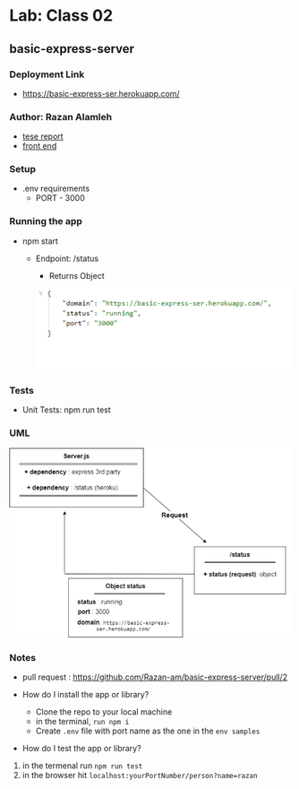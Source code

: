 # Lab: Class 02
## basic-express-server

### Deployment Link
- https://basic-express-ser.herokuapp.com/

### Author: Razan Alamleh
 - [tese report](https://github.com/Razan-am/basic-express-server/runs/3280579477?check_suite_focus=true)
 - [front end](https://basic-express-ser.herokuapp.com/status)

### Setup
- .env requirements
  - PORT - 3000

### Running the app
- npm start
  - Endpoint: /status
    - Returns Object

    ![status](./images/status.PNG)


### Tests
- Unit Tests: npm run test

### UML
![status](./images/uml.png)

### Notes
- pull request : https://github.com/Razan-am/basic-express-server/pull/2
- How do I install the app or library?
  - Clone the repo to your local machine
  - in the terminal, `run npm i`
  - Create `.env` file with port name as the one in the `env samples` 

- How do I test the app or library?
1.  in the termenal run `npm run test`
2. in the browser hit `localhost:yourPortNumber/person?name=razan`

